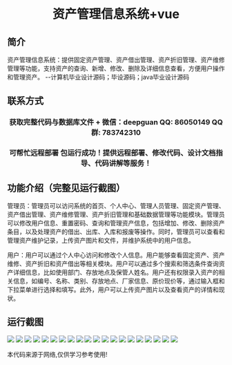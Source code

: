 <p><h1 align="center">资产管理信息系统+vue</h1></p>

## 简介
资产管理信息系统：提供固定资产管理、资产借出管理、资产折旧管理、资产维修管理等功能，支持资产的查询、新增、修改、删除及详细信息查看，方便用户操作和管理资产。    --计算机毕业设计源码；毕设源码；java毕业设计源码


## 联系方式
<p><h3 align="center">获取完整代码与数据库文件 + 微信：deepguan QQ: 86050149 QQ群: 783742310</h3></p>
<p><h3 align="center">可帮忙远程部署 包运行成功！提供远程部署、修改代码、设计文档指导、代码讲解等服务！</h3></p>

## 功能介绍（完整见运行截图）
管理员：管理员可以访问系统的首页、个人中心、管理人员管理、固定资产管理、资产借出管理、资产维修管理、资产折旧管理和基础数据管理等功能模块。管理员可以修改用户信息、重置密码、查询和管理资产信息，包括增加、修改、删除资产条目，以及处理资产的借出、出库、入库和报废等操作。同时，管理员可以查看和管理资产维护记录，上传资产图片和文件，并维护系统中的用户信息。

用户：用户可以通过个人中心访问和修改个人信息。用户能够查看固定资产、资产维修、资产折旧和资产借出等相关模块。用户可以通过多个搜索和筛选条件查询资产详细信息，比如使用部门、存放地点及保管人姓名。用户还有权限录入资产的相关信息，如编号、名称、类别、存放地点、厂家信息、原价现价等，通过输入框和下拉菜单进行选择和填写。此外，用户可以上传资产图片以及查看资产的详情和现状。


## 运行截图
![](https://bs-1329754181.cos.ap-shanghai.myqcloud.com/ssm/AssetManagementSystem/img/001.jpg)
![](https://bs-1329754181.cos.ap-shanghai.myqcloud.com/ssm/AssetManagementSystem/img/002.jpg)
![](https://bs-1329754181.cos.ap-shanghai.myqcloud.com/ssm/AssetManagementSystem/img/003.jpg)
![](https://bs-1329754181.cos.ap-shanghai.myqcloud.com/ssm/AssetManagementSystem/img/004.jpg)
![](https://bs-1329754181.cos.ap-shanghai.myqcloud.com/ssm/AssetManagementSystem/img/005.jpg)
![](https://bs-1329754181.cos.ap-shanghai.myqcloud.com/ssm/AssetManagementSystem/img/006.jpg)
![](https://bs-1329754181.cos.ap-shanghai.myqcloud.com/ssm/AssetManagementSystem/img/007.jpg)
![](https://bs-1329754181.cos.ap-shanghai.myqcloud.com/ssm/AssetManagementSystem/img/008.jpg)
![](https://bs-1329754181.cos.ap-shanghai.myqcloud.com/ssm/AssetManagementSystem/img/009.jpg)
![](https://bs-1329754181.cos.ap-shanghai.myqcloud.com/ssm/AssetManagementSystem/img/010.jpg)
![](https://bs-1329754181.cos.ap-shanghai.myqcloud.com/ssm/AssetManagementSystem/img/011.jpg)
![](https://bs-1329754181.cos.ap-shanghai.myqcloud.com/ssm/AssetManagementSystem/img/012.jpg)
![](https://bs-1329754181.cos.ap-shanghai.myqcloud.com/ssm/AssetManagementSystem/img/013.jpg)
![](https://bs-1329754181.cos.ap-shanghai.myqcloud.com/ssm/AssetManagementSystem/img/014.jpg)
![](https://bs-1329754181.cos.ap-shanghai.myqcloud.com/ssm/AssetManagementSystem/img/015.jpg)
![](https://bs-1329754181.cos.ap-shanghai.myqcloud.com/ssm/AssetManagementSystem/img/016.jpg)
![](https://bs-1329754181.cos.ap-shanghai.myqcloud.com/ssm/AssetManagementSystem/img/017.jpg)
![](https://bs-1329754181.cos.ap-shanghai.myqcloud.com/ssm/AssetManagementSystem/img/018.jpg)
![](https://bs-1329754181.cos.ap-shanghai.myqcloud.com/ssm/AssetManagementSystem/img/019.jpg)
![](https://bs-1329754181.cos.ap-shanghai.myqcloud.com/ssm/AssetManagementSystem/img/020.jpg)

<p>本代码来源于网络,仅供学习参考使用!</p>
